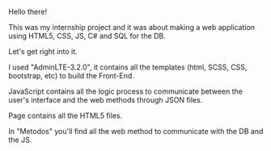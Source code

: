Hello there!

This was my internship project and it was about making a web application using HTML5, CSS, JS, C# and SQL for the DB.

Let's get right into it.

I used "AdminLTE-3.2.0", it contains all the templates (html, SCSS, CSS, bootstrap, etc) to build the Front-End.

JavaScript contains all the logic process to communicate between the user's interface and the web methods through JSON files.

Page contains all the HTML5 files.

In "Metodos" you'll find all the web method to communicate with the DB and the JS.
